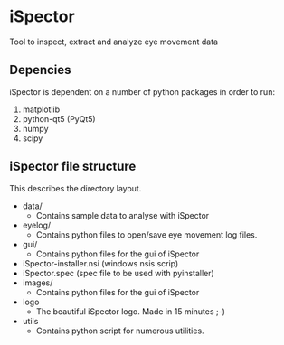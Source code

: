 # iSpector
Tool to inspect, extract and analyze eye movement data

## Depencies
iSpector is dependent on a number of python packages in order to run:
1. matplotlib
2. python-qt5 (PyQt5)
3. numpy
4. scipy

## iSpector file structure
This describes the directory layout.
* data/
    * Contains sample data to analyse with iSpector
* eyelog/
    * Contains python files to open/save eye movement log files.
* gui/
    * Contains python files for the gui of iSpector
* iSpector-installer.nsi (windows nsis scrip)
* iSpector.spec (spec file to be used with pyinstaller)
* images/
    * Contains python files for the gui of iSpector
* logo
    * The beautiful iSpector logo. Made in 15 minutes ;-)
* utils
    *  Contains python script for numerous utilities.

